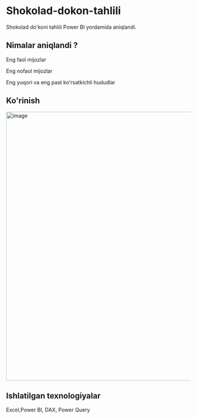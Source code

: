 # Shokolad-dokon-tahlili
Shokolad do'koni tahlili Power BI yordamida aniqlandi.

## Nimalar aniqlandi ?
Eng faol mijozlar 

Eng nofaol mijozlar

Eng yuqori va eng past ko'rsatkichli hududlar

## Ko'rinish 

<img width="1304" height="734" alt="image" src="https://github.com/user-attachments/assets/ae1a4109-d3ea-45a4-a0a5-df9dd39ae79d" />



## Ishlatilgan texnologiyalar

Excel,Power BI, DAX, Power Query
